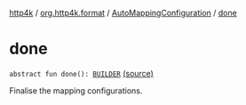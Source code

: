 [http4k](../../index.md) / [org.http4k.format](../index.md) / [AutoMappingConfiguration](index.md) / [done](./done.md)

# done

`abstract fun done(): `[`BUILDER`](index.md#BUILDER) [(source)](https://github.com/http4k/http4k/blob/master/http4k-core/src/main/kotlin/org/http4k/format/AutoMappingConfiguration.kt#L47)

Finalise the mapping configurations.

